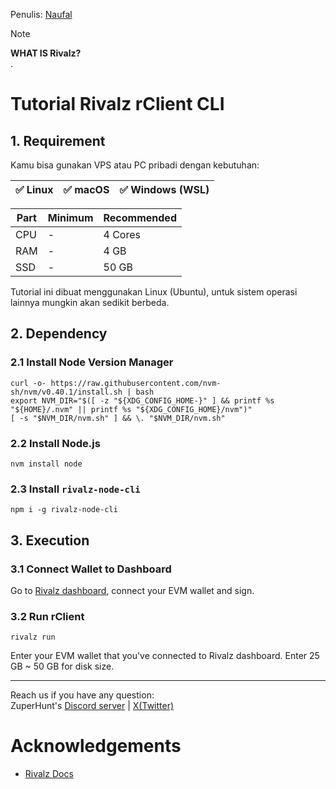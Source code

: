 Penulis: [Naufal](https://x.com/0xfal)

> [!NOTE]
> **WHAT IS Rivalz?**\
> .

# Tutorial Rivalz rClient CLI

## 1. Requirement

Kamu bisa gunakan VPS atau PC pribadi dengan kebutuhan:

| ✅ Linux | ✅ macOS | ✅ Windows (WSL) |
| ------------- | ------------- | ------------- |

| Part | Minimum | Recommended |
| ------------- | ------------- | ------------- |
| CPU | - | 4 Cores |
| RAM | - | 4 GB |
| SSD | - | 50 GB |

Tutorial ini dibuat menggunakan Linux (Ubuntu), untuk sistem operasi lainnya mungkin akan sedikit berbeda.

## 2. Dependency

### 2.1 Install Node Version Manager

```
curl -o- https://raw.githubusercontent.com/nvm-sh/nvm/v0.40.1/install.sh | bash
export NVM_DIR="$([ -z "${XDG_CONFIG_HOME-}" ] && printf %s "${HOME}/.nvm" || printf %s "${XDG_CONFIG_HOME}/nvm")"
[ -s "$NVM_DIR/nvm.sh" ] && \. "$NVM_DIR/nvm.sh"
```

### 2.2 Install Node.js

```
nvm install node
```

### 2.3 Install `rivalz-node-cli`

```
npm i -g rivalz-node-cli
```

## 3. Execution

### 3.1 Connect Wallet to Dashboard

Go to [Rivalz dashboard](https://rivalz.ai?r=fal), connect your EVM wallet and sign.

### 3.2 Run rClient

```
rivalz run
```

Enter your EVM wallet that you've connected to Rivalz dashboard. Enter 25 GB ~ 50 GB for disk size.

---

Reach us if you have any question:\
ZuperHunt's [Discord server](https://discord.gg/ZuperHunt) | [X(Twitter)](https://twitter.com/ZuperHunt)

# Acknowledgements

* [Rivalz Docs](https://docs.rivalz.ai/rclients-ocy-depin/rclient-cli-guide)
